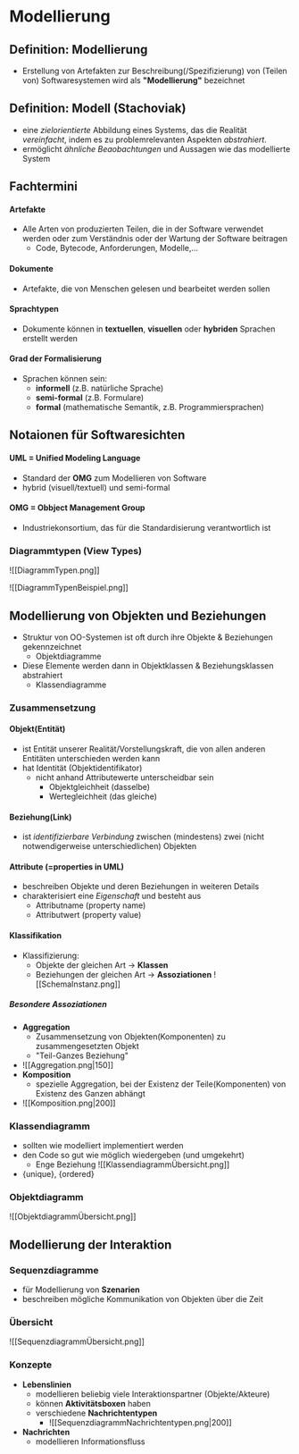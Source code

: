 # Modellierung
## Definition: Modellierung
- Erstellung von Artefakten zur Beschreibung(/Spezifizierung) von (Teilen von) Softwaresystemen wird als **"Modellierung"** bezeichnet

## Definition: Modell (Stachoviak)
- eine *zielorientierte* Abbildung eines Systems, das die Realität *vereinfacht*, indem es zu problemrelevanten Aspekten *abstrahiert*. 
- ermöglicht *ähnliche Beaobachtungen* und Aussagen wie das modellierte System

## Fachtermini
#### Artefakte
- Alle Arten von produzierten Teilen, die in der Software verwendet werden oder zum Verständnis oder der Wartung der Software beitragen
	- Code, Bytecode, Anforderungen, Modelle,...
#### Dokumente
- Artefakte, die von Menschen gelesen und bearbeitet werden sollen
#### Sprachtypen
- Dokumente können in **textuellen**, **visuellen** oder **hybriden** Sprachen erstellt werden
#### Grad der Formalisierung
- Sprachen können sein:
	- **informell** (z.B. natürliche Sprache)
	- **semi-formal** (z.B. Formulare)
	- **formal** (mathematische Semantik, z.B. Programmiersprachen)

## Notaionen für Softwaresichten
#### UML = Unified Modeling Language 
- Standard der **OMG** zum Modellieren von Software
- hybrid (visuell/textuell) und semi-formal
#### OMG = Obbject Management Group
- Industriekonsortium, das für die Standardisierung verantwortlich ist
### Diagrammtypen (View Types)
![[DiagrammTypen.png]]

![[DiagrammTypenBeispiel.png]]

## Modellierung von Objekten und Beziehungen
- Struktur von OO-Systemen ist oft durch ihre Objekte & Beziehungen gekennzeichnet
	- Objektdiagramme
- Diese Elemente werden dann in Objektklassen & Beziehungsklassen abstrahiert
	- Klassendiagramme
### Zusammensetzung
#### Objekt(Entität)
- ist Entität unserer Realität/Vorstellungskraft, die von allen anderen Entitäten unterschieden werden kann
- hat Identität (Objektidentifikator)
	- nicht anhand Attributewerte unterscheidbar sein
		- Objektgleichheit (dasselbe)
		- Wertegleichheit (das gleiche)
#### Beziehung(Link)
- ist *identifizierbare Verbindung* zwischen (mindestens) zwei (nicht notwendigerweise unterschiedlichen) Objekten
#### Attribute (=properties in UML)
- beschreiben Objekte und deren Beziehungen in weiteren Details
- charakterisiert eine *Eigenschaft* und besteht aus
	- Attributname (property name)
	- Attributwert (property value)
#### Klassifikation
- Klassifizierung:
	- Objekte der gleichen Art -> **Klassen**
	- Beziehungen der gleichen Art -> **Assoziationen**
![[SchemaInstanz.png]]
##### Besondere Assoziationen
- **Aggregation**
	- Zusammensetzung von Objekten(Komponenten) zu zusammengesetzten Objekt
	- "Teil-Ganzes Beziehung"
- ![[Aggregation.png|150]]
- **Komposition**
	- spezielle Aggregation, bei der Existenz der Teile(Komponenten) von Existenz des Ganzen abhängt
- ![[Komposition.png|200]]

### Klassendiagramm
- sollten wie modelliert implementiert werden
- den Code so gut wie möglich wiedergeben (und umgekehrt)
	- Enge Beziehung
![[KlassendiagrammÜbersicht.png]]
- {unique}, {ordered}
### Objektdiagramm
![[ObjektdiagrammÜbersicht.png]]

## Modellierung der Interaktion
### Sequenzdiagramme
- für Modellierung von **Szenarien**
- beschreiben mögliche Kommunikation von Objekten über die Zeit
### Übersicht
![[SequenzdiagrammÜbersicht.png]]
### Konzepte
- **Lebenslinien**
	- modellieren beliebig viele Interaktionspartner (Objekte/Akteure)
	- können **Aktivitätsboxen** haben
	- verschiedene **Nachrichtentypen**
		- ![[SequenzdiagrammNachrichtentypen.png|200]]
- **Nachrichten**
	- modellieren Informationsfluss 